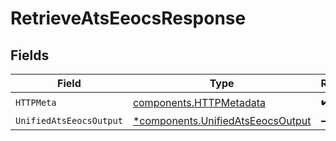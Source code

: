 # RetrieveAtsEeocsResponse


## Fields

| Field                                                                                 | Type                                                                                  | Required                                                                              | Description                                                                           |
| ------------------------------------------------------------------------------------- | ------------------------------------------------------------------------------------- | ------------------------------------------------------------------------------------- | ------------------------------------------------------------------------------------- |
| `HTTPMeta`                                                                            | [components.HTTPMetadata](../../models/components/httpmetadata.md)                    | :heavy_check_mark:                                                                    | N/A                                                                                   |
| `UnifiedAtsEeocsOutput`                                                               | [*components.UnifiedAtsEeocsOutput](../../models/components/unifiedatseeocsoutput.md) | :heavy_minus_sign:                                                                    | N/A                                                                                   |